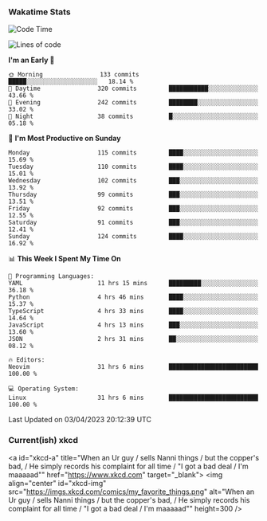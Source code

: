 ### Wakatime Stats
<!--START_SECTION:waka-->
![Code Time](http://img.shields.io/badge/Code%20Time-1%2C565%20hrs%2010%20mins-blue)

![Lines of code](https://img.shields.io/badge/From%20Hello%20World%20I%27ve%20Written-522.8%20thousand%20lines%20of%20code-blue)

**I'm an Early 🐤** 

```text
🌞 Morning                133 commits         █████░░░░░░░░░░░░░░░░░░░░   18.14 % 
🌆 Daytime                320 commits         ███████████░░░░░░░░░░░░░░   43.66 % 
🌃 Evening                242 commits         ████████░░░░░░░░░░░░░░░░░   33.02 % 
🌙 Night                  38 commits          █░░░░░░░░░░░░░░░░░░░░░░░░   05.18 % 
```
📅 **I'm Most Productive on Sunday** 

```text
Monday                   115 commits         ████░░░░░░░░░░░░░░░░░░░░░   15.69 % 
Tuesday                  110 commits         ████░░░░░░░░░░░░░░░░░░░░░   15.01 % 
Wednesday                102 commits         ███░░░░░░░░░░░░░░░░░░░░░░   13.92 % 
Thursday                 99 commits          ███░░░░░░░░░░░░░░░░░░░░░░   13.51 % 
Friday                   92 commits          ███░░░░░░░░░░░░░░░░░░░░░░   12.55 % 
Saturday                 91 commits          ███░░░░░░░░░░░░░░░░░░░░░░   12.41 % 
Sunday                   124 commits         ████░░░░░░░░░░░░░░░░░░░░░   16.92 % 
```


📊 **This Week I Spent My Time On** 

```text
💬 Programming Languages: 
YAML                     11 hrs 15 mins      █████████░░░░░░░░░░░░░░░░   36.18 % 
Python                   4 hrs 46 mins       ████░░░░░░░░░░░░░░░░░░░░░   15.37 % 
TypeScript               4 hrs 33 mins       ████░░░░░░░░░░░░░░░░░░░░░   14.64 % 
JavaScript               4 hrs 13 mins       ███░░░░░░░░░░░░░░░░░░░░░░   13.60 % 
JSON                     2 hrs 31 mins       ██░░░░░░░░░░░░░░░░░░░░░░░   08.12 % 

🔥 Editors: 
Neovim                   31 hrs 6 mins       █████████████████████████   100.00 % 

💻 Operating System: 
Linux                    31 hrs 6 mins       █████████████████████████   100.00 % 
```


 Last Updated on 03/04/2023 20:12:39 UTC
<!--END_SECTION:waka-->

### Current(ish) xkcd
<a id="xkcd-a" title="When an Ur guy / sells Nanni things / but the copper's bad, / He simply records his complaint for all time / "I got a bad deal / I'm maaaaad"" href="https://www.xkcd.com" target="_blank">
        <img align="center" id="xkcd-img" src="https://imgs.xkcd.com/comics/my_favorite_things.png" alt="When an Ur guy / sells Nanni things / but the copper's bad, / He simply records his complaint for all time / "I got a bad deal / I'm maaaaad"" height=300 />
</a>
